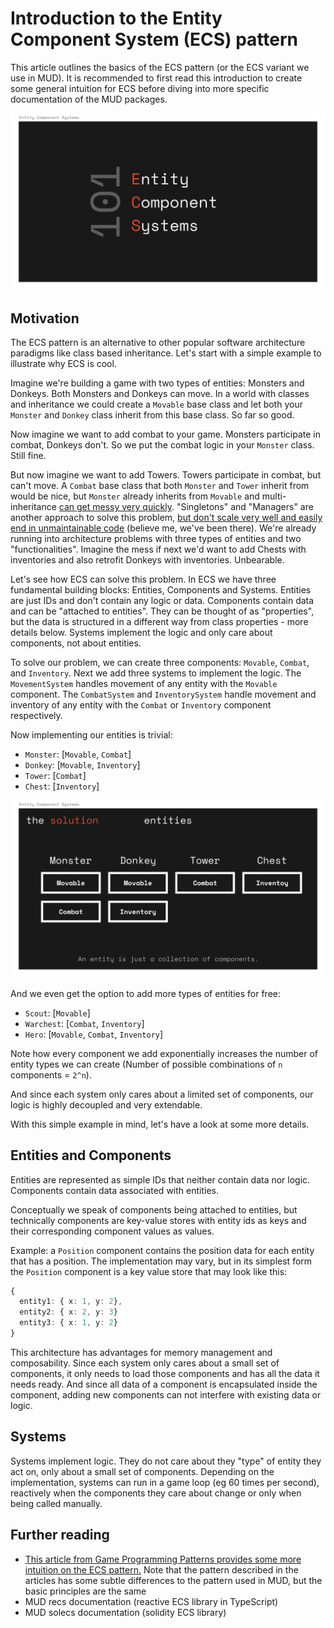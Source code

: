 # Introduction to the Entity Component System (ECS) pattern

This article outlines the basics of the ECS pattern (or the ECS variant we use in MUD).
It is recommended to first read this introduction to create some general intuition for ECS before diving into more specific documentation of the MUD packages.

![intro to ecs](./assets/ecs-intro.png)

## Motivation

The ECS pattern is an alternative to other popular software architecture paradigms like class based inheritance.
Let's start with a simple example to illustrate why ECS is cool.

Imagine we're building a game with two types of entities: Monsters and Donkeys.
Both Monsters and Donkeys can move.
In a world with classes and inheritance we could create a `Movable` base class and let both your `Monster` and `Donkey` class inherit from this base class.
So far so good.

Now imagine we want to add combat to your game.
Monsters participate in combat, Donkeys don't.
So we put the combat logic in your `Monster` class.
Still fine.

But now imagine we want to add Towers.
Towers participate in combat, but can't move.
A `Combat` base class that both `Monster` and `Tower` inherit from would be nice, but `Monster` already inherits from `Movable` and multi-inheritance [can get messy very quickly](https://en.wikipedia.org/wiki/Multiple_inheritance#The_diamond_problem).
"Singletons" and "Managers" are another approach to solve this problem, [but don't scale very well and easily end in unmaintainable code](https://gameprogrammingpatterns.com/singleton.html) (believe me, we've been there).
We're already running into architecture problems with three types of entities and two "functionalities".
Imagine the mess if next we'd want to add Chests with inventories and also retrofit Donkeys with inventories.
Unbearable.

Let's see how ECS can solve this problem.
In ECS we have three fundamental building blocks: Entities, Components and Systems.
Entities are just IDs and don't contain any logic or data.
Components contain data and can be "attached to entities".
They can be thought of as "properties", but the data is structured in a different way from class properties - more details below.
Systems implement the logic and only care about components, not about entities.

To solve our problem, we can create three components: `Movable`, `Combat`, and `Inventory`.
Next we add three systems to implement the logic.
The `MovementSystem` handles movement of any entity with the `Movable` component. The `CombatSystem` and `InventorySystem` handle movement and inventory of any entity with the `Combat` or `Inventory` component respectively.

Now implementing our entities is trivial:

- `Monster`: [`Movable`, `Combat`]
- `Donkey`: [`Movable`, `Inventory`]
- `Tower`: [`Combat`]
- `Chest`: [`Inventory`]

![entities in ECS](./assets/ecs-solution.png)

And we even get the option to add more types of entities for free:

- `Scout`: [`Movable`]
- `Warchest`: [`Combat`, `Inventory`]
- `Hero`: [`Movable`, `Combat`, `Inventory`]

Note how every component we add exponentially increases the number of entity types we can create (Number of possible combinations of `n` components = `2^n`).

And since each system only cares about a limited set of components, our logic is highly decoupled and very extendable.

With this simple example in mind, let's have a look at some more details.

## Entities and Components

Entities are represented as simple IDs that neither contain data nor logic.
Components contain data associated with entities.

Conceptually we speak of components being attached to entities, but technically components are key-value stores with entity ids as keys and their corresponding component values as values.

Example: a `Position` component contains the position data for each entity that has a position.
The implementation may vary, but in its simplest form the `Position` component is a key value store that may look like this:

```typescript
{
  entity1: { x: 1, y: 2},
  entity2: { x: 2, y: 3}
  entity3: { x: 1, y: 2}
}
```

This architecture has advantages for memory management and composability.
Since each system only cares about a small set of components, it only needs to load those components and has all the data it needs ready.
And since all data of a component is encapsulated inside the component, adding new components can not interfere with existing data or logic.

## Systems

Systems implement logic.
They do not care about they "type" of entity they act on, only about a small set of components.
Depending on the implementation, systems can run in a game loop (eg 60 times per second), reactively when the components they care about change or only when being called manually.

## Further reading

- [This article from Game Programming Patterns provides some more intuition on the ECS pattern.](https://gameprogrammingpatterns.com/component.html) Note that the pattern described in the articles has some subtle differences to the pattern used in MUD, but the basic principles are the same
- MUD recs documentation (reactive ECS library in TypeScript)
- MUD solecs documentation (solidity ECS library)
